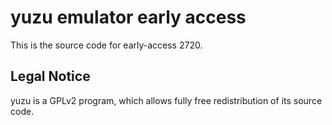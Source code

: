 yuzu emulator early access
=============

This is the source code for early-access 2720.

## Legal Notice

yuzu is a GPLv2 program, which allows fully free redistribution of its source code.